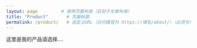 ```yaml
---
layout: page         # 使用页面布局（区别于文章布局）
title: "Product"       # 页面标题
permalink: /product/   # 自定义URL（访问路径为 https://域名/about/）（必须与导航链接一致）
---
```




这里是我的产品请选择....